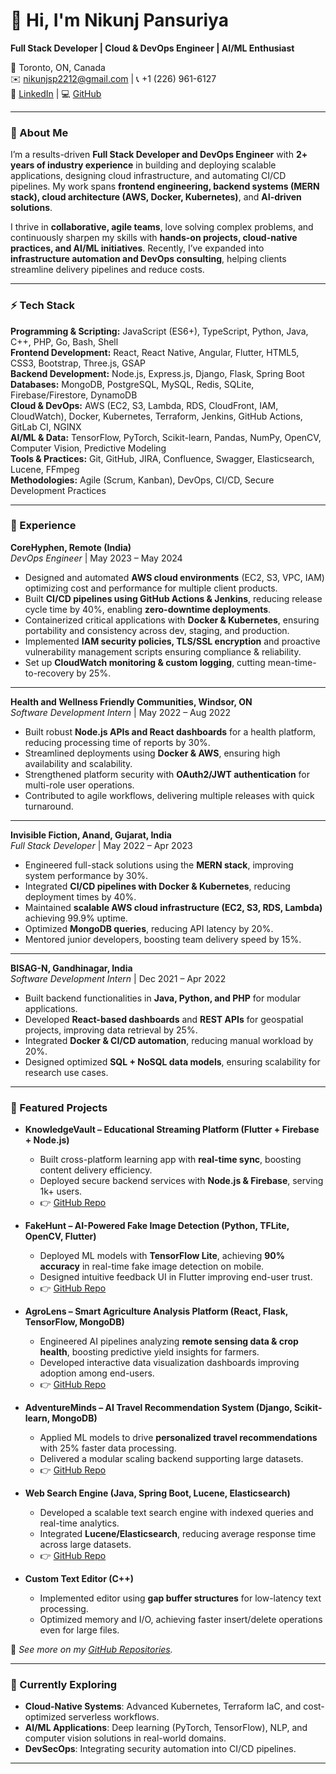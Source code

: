 # 👋 Hi, I'm Nikunj Pansuriya  

**Full Stack Developer | Cloud & DevOps Engineer | AI/ML Enthusiast**  

📍 Toronto, ON, Canada  
✉️ nikunjsp2212@gmail.com | 📞 +1 (226) 961-6127  
🔗 [LinkedIn](https://www.linkedin.com/in/nikunj-pansuriya-040790197/) | 💻 [GitHub](https://github.com/nikunjsp)  

---

### 🌟 About Me  
I’m a results-driven **Full Stack Developer and DevOps Engineer** with **2+ years of industry experience** in building and deploying scalable applications, designing cloud infrastructure, and automating CI/CD pipelines. My work spans **frontend engineering, backend systems (MERN stack), cloud architecture (AWS, Docker, Kubernetes)**, and **AI-driven solutions**.  

I thrive in **collaborative, agile teams**, love solving complex problems, and continuously sharpen my skills with **hands-on projects, cloud-native practices, and AI/ML initiatives**. Recently, I’ve expanded into **infrastructure automation and DevOps consulting**, helping clients streamline delivery pipelines and reduce costs.  

---

### ⚡️ Tech Stack  

**Programming & Scripting:** JavaScript (ES6+), TypeScript, Python, Java, C++, PHP, Go, Bash, Shell  
**Frontend Development:** React, React Native, Angular, Flutter, HTML5, CSS3, Bootstrap, Three.js, GSAP  
**Backend Development:** Node.js, Express.js, Django, Flask, Spring Boot  
**Databases:** MongoDB, PostgreSQL, MySQL, Redis, SQLite, Firebase/Firestore, DynamoDB  
**Cloud & DevOps:** AWS (EC2, S3, Lambda, RDS, CloudFront, IAM, CloudWatch), Docker, Kubernetes, Terraform, Jenkins, GitHub Actions, GitLab CI, NGINX  
**AI/ML & Data:** TensorFlow, PyTorch, Scikit-learn, Pandas, NumPy, OpenCV, Computer Vision, Predictive Modeling  
**Tools & Practices:** Git, GitHub, JIRA, Confluence, Swagger, Elasticsearch, Lucene, FFmpeg  
**Methodologies:** Agile (Scrum, Kanban), DevOps, CI/CD, Secure Development Practices  

---

### 💼 Experience  

**CoreHyphen, Remote (India)**  
*DevOps Engineer* | May 2023 – May 2024  
- Designed and automated **AWS cloud environments** (EC2, S3, VPC, IAM) optimizing cost and performance for multiple client products.  
- Built **CI/CD pipelines using GitHub Actions & Jenkins**, reducing release cycle time by 40%, enabling **zero-downtime deployments**.  
- Containerized critical applications with **Docker & Kubernetes**, ensuring portability and consistency across dev, staging, and production.  
- Implemented **IAM security policies, TLS/SSL encryption** and proactive vulnerability management scripts ensuring compliance & reliability.  
- Set up **CloudWatch monitoring & custom logging**, cutting mean-time-to-recovery by 25%.  

---

**Health and Wellness Friendly Communities, Windsor, ON**  
*Software Development Intern* | May 2022 – Aug 2022  
- Built robust **Node.js APIs and React dashboards** for a health platform, reducing processing time of reports by 30%.  
- Streamlined deployments using **Docker & AWS**, ensuring high availability and scalability.  
- Strengthened platform security with **OAuth2/JWT authentication** for multi-role user operations.  
- Contributed to agile workflows, delivering multiple releases with quick turnaround.  

---

**Invisible Fiction, Anand, Gujarat, India**  
*Full Stack Developer* | May 2022 – Apr 2023  
- Engineered full-stack solutions using the **MERN stack**, improving system performance by 30%.  
- Integrated **CI/CD pipelines with Docker & Kubernetes**, reducing deployment times by 40%.  
- Maintained **scalable AWS cloud infrastructure (EC2, S3, RDS, Lambda)** achieving 99.9% uptime.  
- Optimized **MongoDB queries**, reducing API latency by 20%.  
- Mentored junior developers, boosting team delivery speed by 15%.  

---

**BISAG-N, Gandhinagar, India**  
*Software Development Intern* | Dec 2021 – Apr 2022  
- Built backend functionalities in **Java, Python, and PHP** for modular applications.  
- Developed **React-based dashboards** and **REST APIs** for geospatial projects, improving data retrieval by 25%.  
- Integrated **Docker & CI/CD automation**, reducing manual workload by 20%.  
- Designed optimized **SQL + NoSQL data models**, ensuring scalability for research use cases.  

---

### 🚀 Featured Projects  

* **KnowledgeVault – Educational Streaming Platform (Flutter + Firebase + Node.js)**  
  - Built cross-platform learning app with **real-time sync**, boosting content delivery efficiency.  
  - Deployed secure backend services with **Node.js & Firebase**, serving 1k+ users.  
  - 👉 [GitHub Repo](https://github.com/nikunjsp/knowledgevault)  

* **FakeHunt – AI-Powered Fake Image Detection (Python, TFLite, OpenCV, Flutter)**  
  - Deployed ML models with **TensorFlow Lite**, achieving **90% accuracy** in real-time fake image detection on mobile.  
  - Designed intuitive feedback UI in Flutter improving end-user trust.  
  - 👉 [GitHub Repo](https://github.com/nikunjsp/fakehunt)  

* **AgroLens – Smart Agriculture Analysis Platform (React, Flask, TensorFlow, MongoDB)**  
  - Engineered AI pipelines analyzing **remote sensing data & crop health**, boosting predictive yield insights for farmers.  
  - Developed interactive data visualization dashboards improving adoption among end-users.  
  - 👉 [GitHub Repo](https://github.com/nikunjsp/agrolens)  

* **AdventureMinds – AI Travel Recommendation System (Django, Scikit-learn, MongoDB)**  
  - Applied ML models to drive **personalized travel recommendations** with 25% faster data processing.  
  - Delivered a modular scaling backend supporting large datasets.  
  - 👉 [GitHub Repo](https://github.com/nikunjsp/adventureminds)  

* **Web Search Engine (Java, Spring Boot, Lucene, Elasticsearch)**  
  - Developed a scalable text search engine with indexed queries and real-time analytics.  
  - Integrated **Lucene/Elasticsearch**, reducing average response time across large datasets.  
  - 👉 [GitHub Repo](https://github.com/nikunjsp/SearchEngine)  

* **Custom Text Editor (C++)**  
  - Implemented editor using **gap buffer structures** for low-latency text processing.  
  - Optimized memory and I/O, achieving faster insert/delete operations even for large files.  

📌 *See more on my [GitHub Repositories](https://github.com/nikunjsp).*  

---

### 🌱 Currently Exploring  
- **Cloud-Native Systems**: Advanced Kubernetes, Terraform IaC, and cost-optimized serverless workflows.  
- **AI/ML Applications**: Deep learning (PyTorch, TensorFlow), NLP, and computer vision solutions in real-world domains.  
- **DevSecOps**: Integrating security automation into CI/CD pipelines.  

---
